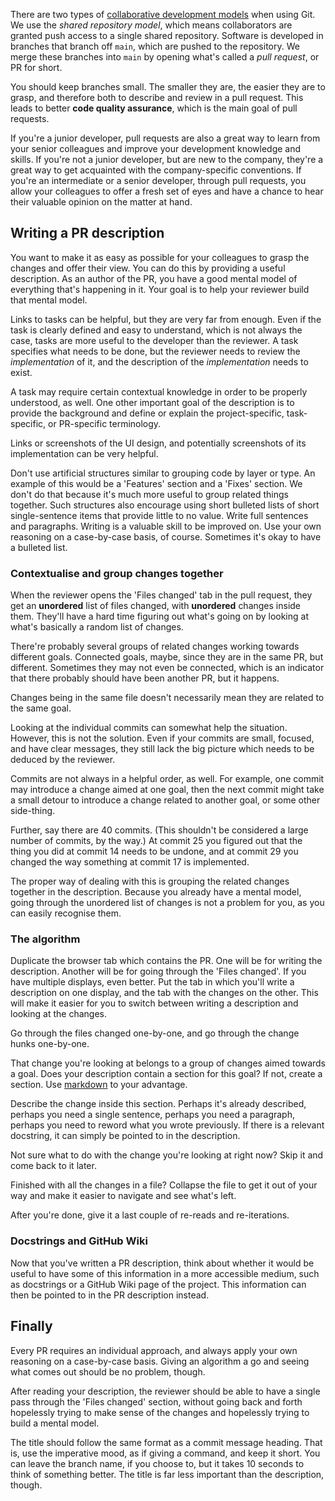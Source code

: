 There are two types of [collaborative development models](https://help.github.com/en/github/collaborating-with-issues-and-pull-requests/about-collaborative-development-models) when using Git. We use the *shared repository model*, which means collaborators are granted push access to a single shared repository. Software is developed in branches that branch off `main`, which are pushed to the repository. We merge these branches into `main` by opening what's called a *pull request*, or PR for short.

You should keep branches small. The smaller they are, the easier they are to grasp, and therefore both to describe and review in a pull request. This leads to better **code quality assurance**, which is the main goal of pull requests.

If you're a junior developer, pull requests are also a great way to learn from your senior colleagues and improve your development knowledge and skills. If you're not a junior developer, but are new to the company, they're a great way to get acquainted with the company-specific conventions. If you're an intermediate or a senior developer, through pull requests, you allow your colleagues to offer a fresh set of eyes and have a chance to hear their valuable opinion on the matter at hand.

## Writing a PR description

You want to make it as easy as possible for your colleagues to grasp the changes and offer their view. You can do this by providing a useful description. As an author of the PR, you have a good mental model of everything that's happening in it. Your goal is to help your reviewer build that mental model.

Links to tasks can be helpful, but they are very far from enough. Even if the task is clearly defined and easy to understand, which is not always the case, tasks are more useful to the developer than the reviewer. A task specifies what needs to be done, but the reviewer needs to review the *implementation* of it, and the description of the *implementation* needs to exist.

A task may require certain contextual knowledge in order to be properly understood, as well. One other important goal of the description is to provide the background and define or explain the project-specific, task-specific, or PR-specific terminology.

Links or screenshots of the UI design, and potentially screenshots of its implementation can be very helpful.

Don't use artificial structures similar to grouping code by layer or type. An example of this would be a 'Features' section and a 'Fixes' section. We don't do that because it's much more useful to group related things together. Such structures also encourage using short bulleted lists of short single-sentence items that provide little to no value. Write full sentences and paragraphs. Writing is a valuable skill to be improved on. Use your own reasoning on a case-by-case basis, of course. Sometimes it's okay to have a bulleted list.

### Contextualise and group changes together

When the reviewer opens the 'Files changed' tab in the pull request, they get an **unordered** list of files changed, with **unordered** changes inside them. They'll have a hard time figuring out what's going on by looking at what's basically a random list of changes.

There're probably several groups of related changes working towards different goals. Connected goals, maybe, since they are in the same PR, but different. Sometimes they may not even be connected, which is an indicator that there probably should have been another PR, but it happens.

Changes being in the same file doesn't necessarily mean they are related to the same goal.

Looking at the individual commits can somewhat help the situation. However, this is not the solution. Even if your commits are small, focused, and have clear messages, they still lack the big picture which needs to be deduced by the reviewer.

Commits are not always in a helpful order, as well. For example, one commit may introduce a change aimed at one goal, then the next commit might take a small detour to introduce a change related to another goal, or some other side-thing.

Further, say there are 40 commits. (This shouldn't be considered a large number of commits, by the way.) At commit 25 you figured out that the thing you did at commit 14 needs to be undone, and at commit 29 you changed the way something at commit 17 is implemented.

The proper way of dealing with this is grouping the related changes together in the description. Because you already have a mental model, going through the unordered list of changes is not a problem for you, as you can easily recognise them.

### The algorithm

Duplicate the browser tab which contains the PR. One will be for writing the description. Another will be for going through the 'Files changed'. If you have multiple displays, even better. Put the tab in which you'll write a description on one display, and the tab with the changes on the other. This will make it easier for you to switch between writing a description and looking at the changes.

Go through the files changed one-by-one, and go through the change hunks one-by-one.

That change you're looking at belongs to a group of changes aimed towards a goal. Does your description contain a section for this goal? If not, create a section. Use [markdown](https://guides.github.com/features/mastering-markdown/) to your advantage.

Describe the change inside this section. Perhaps it's already described, perhaps you need a single sentence, perhaps you need a paragraph, perhaps you need to reword what you wrote previously. If there is a relevant docstring, it can simply be pointed to in the description.

Not sure what to do with the change you're looking at right now? Skip it and come back to it later.

Finished with all the changes in a file? Collapse the file to get it out of your way and make it easier to navigate and see what's left.

After you're done, give it a last couple of re-reads and re-iterations.

### Docstrings and GitHub Wiki

Now that you've written a PR description, think about whether it would be useful to have some of this information in a more accessible medium, such as docstrings or a GitHub Wiki page of the project. This information can then be pointed to in the PR description instead.

## Finally

Every PR requires an individual approach, and always apply your own reasoning on a case-by-case basis. Giving an algorithm a go and seeing what comes out should be no problem, though. 

After reading your description, the reviewer should be able to have a single pass through the 'Files changed' section, without going back and forth hopelessly trying to make sense of the changes and hopelessly trying to build a mental model.

The title should follow the same format as a commit message heading. That is, use the imperative mood, as if giving a command, and keep it short. You can leave the branch name, if you choose to, but it takes 10 seconds to think of something better. The title is far less important than the description, though.
